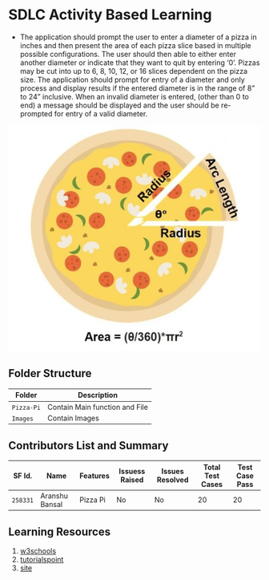 # SDLC Activity Based Learning
* The application should prompt the user to enter a diameter of a pizza in inches and then present the area of each pizza slice based in multiple possible configurations. The user should then able to either enter another diameter or indicate that they want to quit by entering ‘0’. Pizzas may be cut into up to 6, 8, 10, 12, or 16 slices dependent on the pizza size. The application should prompt for entry of a diameter and only process and display results if the entered diameter is in the range of 8” to 24” inclusive. When an invalid diameter is entered, (other than 0 to end) a message should be displayed and the user should be re-prompted for entry of a valid diameter.

![Banner](https://github.com/Aranshu/Python-Pizza-Pi/blob/main/Images/Pizza_Pi.jpg?raw=true)

## Folder Structure
Folder               | Description
---------------------|------------------------------------------
`Pizza-Pi`           | Contain Main function and File
`Images`             | Contain Images 


## Contributors List and Summary

SF Id. |  Name   |    Features    | Issuess Raised |Issues Resolved|Total Test Cases|Test Case Pass
-------|---------|----------------|----------------|---------------|-------------|--------------
`258331` | Aranshu Bansal  | Pizza Pi   | No     | No   | 20   | 20  |     
 

## Learning Resources
1. [w3schools](https://www.w3schools.com/python/)
2. [tutorialspoint](https://www.tutorialspoint.com/python/index.htm)
3. [site](https://aranshu.github.io/Python-Pizza-Pi)
